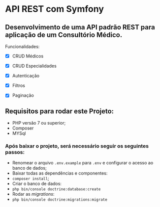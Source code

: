 # API REST com Symfony

## Desenvolvimento de uma API padrão REST para aplicação de um Consultório Médico.
Funcionalidades:
 - [x] CRUD Médicos
 - [x] CRUD Especialidades
 - [x] Autenticação
 - [x] Filtros
 - [X] Paginação



## Requisitos para rodar este Projeto:
 - PHP versão 7 ou superior;
 - Composer
 - MYSql

### Após baixar o projeto, será necessário seguir os seguintes passos:
 - Renomear o arquivo `.env.example` para `.env` e configurar o acesso ao banco de dados;
 - Baixar todas as  dependências e componentes:
  - `composer install`;
 - Criar o banco de dados:
  - `php bin/console doctrine:database:create`
 - Rodar as *migrations*:
  - `php bin/console doctrine:migrations:migrate`
